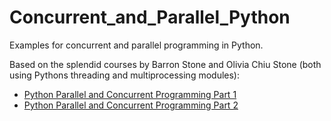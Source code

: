 # Concurrent_and_Parallel_Python

Examples for concurrent and parallel programming in Python.

Based on the splendid courses by Barron Stone and Olivia Chiu Stone (both using Pythons threading and multiprocessing modules):
- [Python Parallel and Concurrent Programming Part 1](https://www.linkedin.com/learning/python-parallel-and-concurrent-programming-part-1/)
- [Python Parallel and Concurrent Programming Part 2](https://www.linkedin.com/learning/python-parallel-and-concurrent-programming-part-2)
